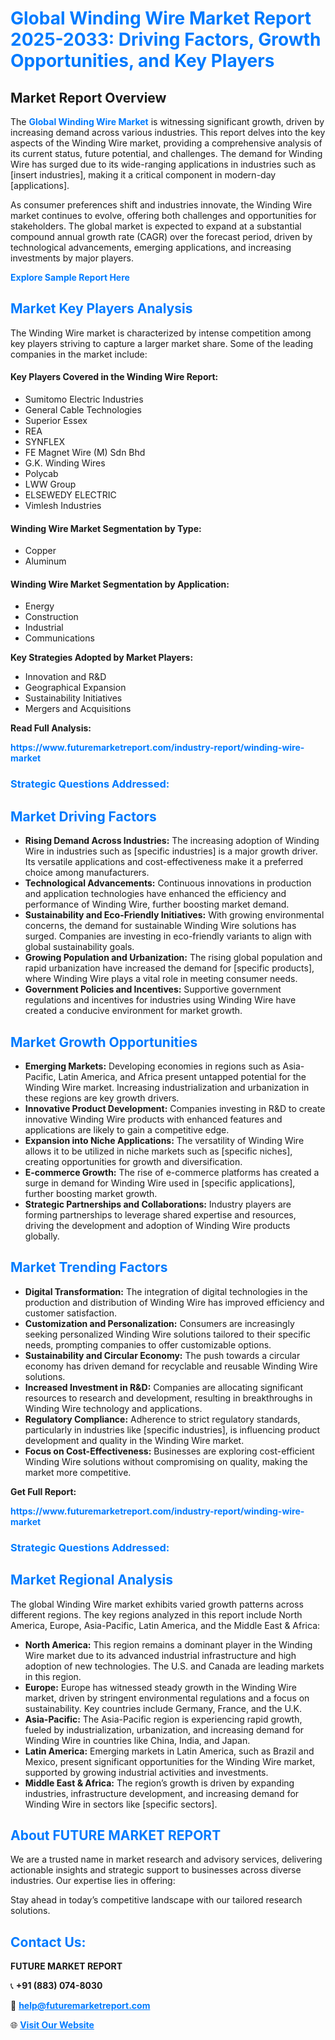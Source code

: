 <h1 style="color: #007BFF;">Global Winding Wire Market Report 2025-2033: Driving Factors, Growth Opportunities, and Key Players</h1>

<section id="overview">
<h2>Market Report Overview</h2>
<p>The <a href="https://www.futuremarketreport.com/industry-report/winding-wire-market" style="color: #007BFF; text-decoration: none;"><strong>Global Winding Wire Market</strong></a> is witnessing significant growth, driven by increasing demand across various industries. This report delves into the key aspects of the Winding Wire market, providing a comprehensive analysis of its current status, future potential, and challenges. The demand for Winding Wire has surged due to its wide-ranging applications in industries such as [insert industries], making it a critical component in modern-day [applications].</p>
<p>As consumer preferences shift and industries innovate, the Winding Wire market continues to evolve, offering both challenges and opportunities for stakeholders. The global market is expected to expand at a substantial compound annual growth rate (CAGR) over the forecast period, driven by technological advancements, emerging applications, and increasing investments by major players.</p>
</section>

<section id="overview">
<p><a href="https://www.futuremarketreport.com/request-sample/reportId=89069" style="color: #007BFF; text-decoration: none;"><strong>Explore Sample Report Here</strong></a></p>
</section>

<section id="key-players">
<h2 style="color: #007BFF;">Market Key Players Analysis</h2>
<p>The Winding Wire market is characterized by intense competition among key players striving to capture a larger market share. Some of the leading companies in the market include:</p>
<h4>Key Players Covered in the Winding Wire Report:</h4>
<ul><li>Sumitomo Electric Industries</li><li>General Cable Technologies</li><li>Superior Essex</li><li>REA</li><li>SYNFLEX</li><li>FE Magnet Wire (M) Sdn Bhd</li><li>G.K. Winding Wires</li><li>Polycab</li><li>LWW Group</li><li>ELSEWEDY ELECTRIC</li><li>Vimlesh Industries</li></ul>
<h4>Winding Wire Market Segmentation by Type:</h4>
<ul><li>Copper</li><li>Aluminum</li></ul>

<h4>Winding Wire Market Segmentation by Application:</h4>
<ul><li>Energy</li><li>Construction</li><li>Industrial</li><li>Communications</li></ul>
<p><strong>Key Strategies Adopted by Market Players:</strong></p>
<ul>
<li>Innovation and R&D</li>
<li>Geographical Expansion</li>
<li>Sustainability Initiatives</li>
<li>Mergers and Acquisitions</li>
</ul>
</section>

<section>
<p><strong>Read Full Analysis: </strong></p><a href="https://www.futuremarketreport.com/industry-report/winding-wire-market" style="color: #007BFF; text-decoration: none;"><strong>https://www.futuremarketreport.com/industry-report/winding-wire-market</strong></a>
<h3 style="color: #007BFF;">Strategic Questions Addressed:</h3>
</section>

<section id="driving-factors">
<h2 style="color: #007BFF;">Market Driving Factors</h2>
<ul>
<li><strong>Rising Demand Across Industries:</strong> The increasing adoption of Winding Wire in industries such as [specific industries] is a major growth driver. Its versatile applications and cost-effectiveness make it a preferred choice among manufacturers.</li>
<li><strong>Technological Advancements:</strong> Continuous innovations in production and application technologies have enhanced the efficiency and performance of Winding Wire, further boosting market demand.</li>
<li><strong>Sustainability and Eco-Friendly Initiatives:</strong> With growing environmental concerns, the demand for sustainable Winding Wire solutions has surged. Companies are investing in eco-friendly variants to align with global sustainability goals.</li>
<li><strong>Growing Population and Urbanization:</strong> The rising global population and rapid urbanization have increased the demand for [specific products], where Winding Wire plays a vital role in meeting consumer needs.</li>
<li><strong>Government Policies and Incentives:</strong> Supportive government regulations and incentives for industries using Winding Wire have created a conducive environment for market growth.</li>
</ul>
</section>

<section id="growth-opportunities">
<h2 style="color: #007BFF;">Market Growth Opportunities</h2>
<ul>
<li><strong>Emerging Markets:</strong> Developing economies in regions such as Asia-Pacific, Latin America, and Africa present untapped potential for the Winding Wire market. Increasing industrialization and urbanization in these regions are key growth drivers.</li>
<li><strong>Innovative Product Development:</strong> Companies investing in R&D to create innovative Winding Wire products with enhanced features and applications are likely to gain a competitive edge.</li>
<li><strong>Expansion into Niche Applications:</strong> The versatility of Winding Wire allows it to be utilized in niche markets such as [specific niches], creating opportunities for growth and diversification.</li>
<li><strong>E-commerce Growth:</strong> The rise of e-commerce platforms has created a surge in demand for Winding Wire used in [specific applications], further boosting market growth.</li>
<li><strong>Strategic Partnerships and Collaborations:</strong> Industry players are forming partnerships to leverage shared expertise and resources, driving the development and adoption of Winding Wire products globally.</li>
</ul>
</section>

<section id="trending-factors">
<h2 style="color: #007BFF;">Market Trending Factors</h2>
<ul>
<li><strong>Digital Transformation:</strong> The integration of digital technologies in the production and distribution of Winding Wire has improved efficiency and customer satisfaction.</li>
<li><strong>Customization and Personalization:</strong> Consumers are increasingly seeking personalized Winding Wire solutions tailored to their specific needs, prompting companies to offer customizable options.</li>
<li><strong>Sustainability and Circular Economy:</strong> The push towards a circular economy has driven demand for recyclable and reusable Winding Wire solutions.</li>
<li><strong>Increased Investment in R&D:</strong> Companies are allocating significant resources to research and development, resulting in breakthroughs in Winding Wire technology and applications.</li>
<li><strong>Regulatory Compliance:</strong> Adherence to strict regulatory standards, particularly in industries like [specific industries], is influencing product development and quality in the Winding Wire market.</li>
<li><strong>Focus on Cost-Effectiveness:</strong> Businesses are exploring cost-efficient Winding Wire solutions without compromising on quality, making the market more competitive.</li>
</ul>
</section>

<section>
<p><strong>Get Full Report: </strong></p><a href="https://www.futuremarketreport.com/industry-report/winding-wire-market" style="color: #007BFF; text-decoration: none;"><strong>https://www.futuremarketreport.com/industry-report/winding-wire-market</strong></a>
<h3 style="color: #007BFF;">Strategic Questions Addressed:</h3>
</section>


<section id="regional-analysis">
<h2 style="color: #007BFF;">Market Regional Analysis</h2>
<p>The global Winding Wire market exhibits varied growth patterns across different regions. The key regions analyzed in this report include North America, Europe, Asia-Pacific, Latin America, and the Middle East & Africa:</p>
<ul>
<li><strong>North America:</strong> This region remains a dominant player in the Winding Wire market due to its advanced industrial infrastructure and high adoption of new technologies. The U.S. and Canada are leading markets in this region.</li>
<li><strong>Europe:</strong> Europe has witnessed steady growth in the Winding Wire market, driven by stringent environmental regulations and a focus on sustainability. Key countries include Germany, France, and the U.K.</li>
<li><strong>Asia-Pacific:</strong> The Asia-Pacific region is experiencing rapid growth, fueled by industrialization, urbanization, and increasing demand for Winding Wire in countries like China, India, and Japan.</li>
<li><strong>Latin America:</strong> Emerging markets in Latin America, such as Brazil and Mexico, present significant opportunities for the Winding Wire market, supported by growing industrial activities and investments.</li>
<li><strong>Middle East & Africa:</strong> The region’s growth is driven by expanding industries, infrastructure development, and increasing demand for Winding Wire in sectors like [specific sectors].</li>
</ul>
</section>

<footer>
<h2 style="color: #007BFF;">About FUTURE MARKET REPORT</h2>
<p>We are a trusted name in market research and advisory services, delivering actionable insights and strategic support to businesses across diverse industries. Our expertise lies in offering:</p>

<p>Stay ahead in today’s competitive landscape with our tailored research solutions.</p>

<h2 style="color: #007BFF;">Contact Us:</h2>
<p><strong>FUTURE MARKET REPORT</strong></p>
<p>📞 <strong>+91 (883) 074-8030</strong></p>
<p>📧 <strong><a href="mailto:help@futuremarketreport.com" style="color: #007BFF;">help@futuremarketreport.com</a></strong></p>
<p>🌐 <strong><a href="https://www.futuremarketreport.com/" style="color: #007BFF;">Visit Our Website</a></strong></p>
</footer>